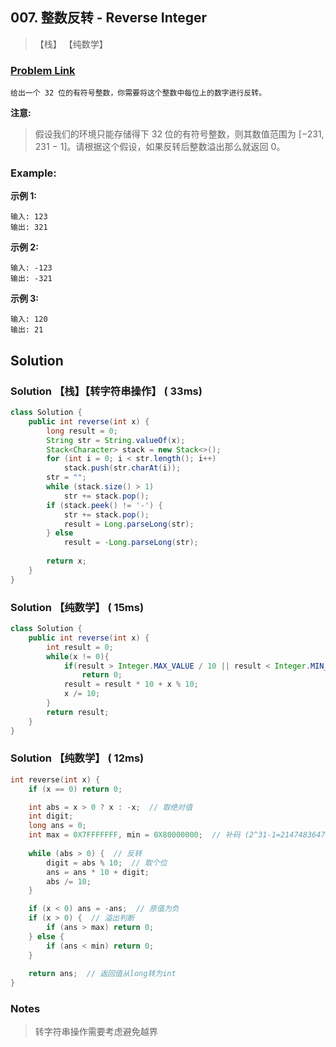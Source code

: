## 007. 整数反转 - Reverse Integer

> 【栈】 【纯数学】

### [Problem Link](https://leetcode-cn.com/problems/reverse-integer/)
	给出一个 32 位的有符号整数，你需要将这个整数中每位上的数字进行反转。


**注意:**

> 假设我们的环境只能存储得下 32 位的有符号整数，则其数值范围为 [−231,  231 − 1]。请根据这个假设，如果反转后整数溢出那么就返回 0。

### Example:

**示例 1:**

```
输入: 123
输出: 321
```

 **示例 2:**

```
输入: -123
输出: -321
```

**示例 3:**

```
输入: 120
输出: 21
```

## Solution
### Solution 【栈】【转字符串操作】 ( 33ms)
```java
class Solution {
    public int reverse(int x) {
		long result = 0;
		String str = String.valueOf(x);
		Stack<Character> stack = new Stack<>();
		for (int i = 0; i < str.length(); i++)
			stack.push(str.charAt(i));
		str = "";
		while (stack.size() > 1)
			str += stack.pop();
		if (stack.peek() != '-') {
			str += stack.pop();
			result = Long.parseLong(str);
		} else
			result = -Long.parseLong(str);
		
		return x;
	}
}
```
### Solution 【纯数学】 ( 15ms)
```java
class Solution {
    public int reverse(int x) {
        int result = 0;
        while(x != 0){
            if(result > Integer.MAX_VALUE / 10 || result < Integer.MIN_VALUE / 10)
                return 0;
            result = result * 10 + x % 10;
            x /= 10;
        }
        return result;
    }
}
```

### Solution 【纯数学】 ( 12ms)

```c
int reverse(int x) {
    if (x == 0) return 0;

    int abs = x > 0 ? x : -x;  // 取绝对值
    int digit;
    long ans = 0;
    int max = 0X7FFFFFFF, min = 0X80000000;  // 补码 (2^31-1=2147483647,-2^31=-2147483648)
    
    while (abs > 0) {  // 反转
        digit = abs % 10;  // 取个位
        ans = ans * 10 + digit; 
        abs /= 10;
    }

    if (x < 0) ans = -ans;  // 原值为负
    if (x > 0) {  // 溢出判断
        if (ans > max) return 0;
    } else {
        if (ans < min) return 0;
    }
    
    return ans;  // 返回值从long转为int
}
```

### Notes

> 转字符串操作需要考虑避免越界


